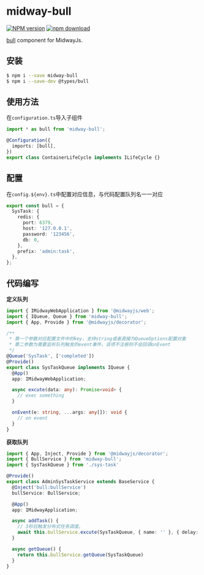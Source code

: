 # midway-bull

[![NPM version][npm-image]][npm-url]
[![npm download][download-image]][download-url]

[npm-image]: https://img.shields.io/npm/v/midway-bull.svg?style=flat-square
[npm-url]: https://npmjs.org/package/midway-bull
[download-image]: https://img.shields.io/npm/dm/midway-bull.svg?style=flat-square
[download-url]: https://npmjs.org/package/midway-bull

[bull](https://github.com/OptimalBits/bull) component for MidwayJs.

## 安装

```bash
$ npm i --save midway-bull
$ npm i --save-dev @types/bull
```

## 使用方法

在`configuration.ts`导入子组件

```typescript
import * as bull from 'midway-bull';

@Configuration({
  imports: [bull],
})
export class ContainerLifeCycle implements ILifeCycle {}
```

## 配置

在`config.${env}.ts`中配置对应信息，与代码配置队列名一一对应

```typescript
export const bull = {
  SysTask: {
    redis: {
      port: 6379,
      host: '127.0.0.1',
      password: '123456',
      db: 0,
    },
    prefix: 'admin:task',
  },
};
```

## 代码编写

**定义队列**

``` typescript
import { IMidwayWebApplication } from '@midwayjs/web';
import { IQueue, Queue } from 'midway-bull';
import { App, Provide } from '@midwayjs/decorator';

/**
 * 第一个参数对应配置文件中的key，支持string或者直接为QueueOptions配置对象
 * 第二参数为需要监听队列触发的event事件，该项不注册则不会回调onEvent
 */
@Queue('SysTask', ['completed'])
@Provide()
export class SysTaskQueue implements IQueue {
  @App()
  app: IMidwayWebApplication;

  async excute(data: any): Promise<void> {
    // exec something
  }

  onEvent(e: string, ...args: any[]): void {
    // on event
  }
}
```

**获取队列**

``` typescript
import { App, Inject, Provide } from '@midwayjs/decorator';
import { BullService } from 'midway-bull';
import { SysTaskQueue } from './sys-task'

@Provide()
export class AdminSysTaskService extends BaseService {
  @Inject('bull:bullService')
  bullService: BullService;

  @App()
  app: IMidwayApplication;

  async addTask() {
    // 3秒后触发分布式任务调度。
    await this.bullService.excute(SysTaskQueue, { name: '' }, { delay: 3000 })
  }

  async getQueue() {
    return this.bullService.getQueue(SysTaskQueue)
  }
}
```

